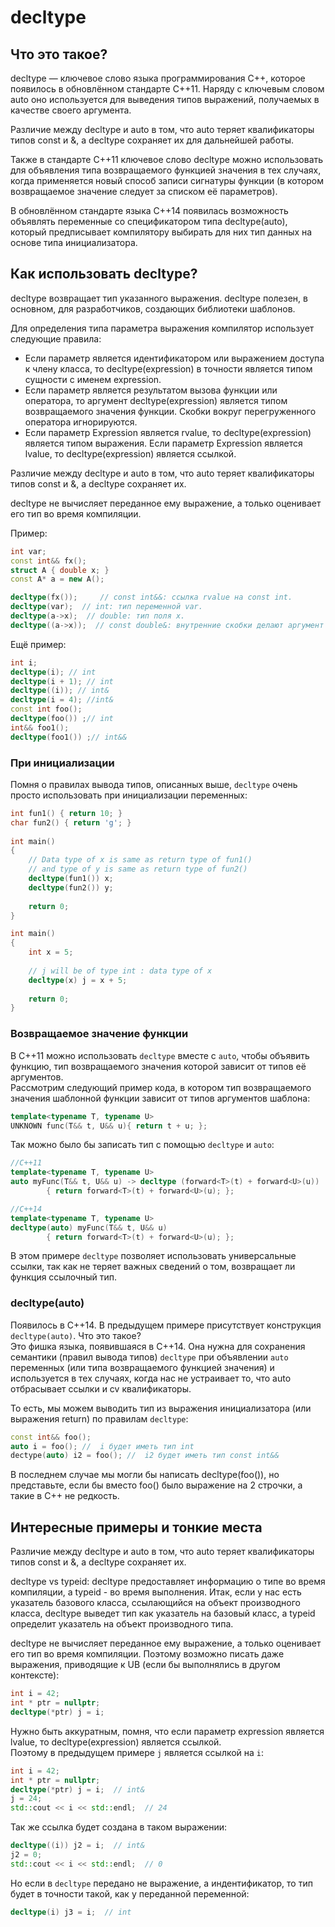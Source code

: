 # decltype
## Что это такое?
decltype — ключевое слово языка программирования C++, которое появилось в обновлённом стандарте C++11. 
Наряду с ключевым словом auto оно используется для выведения типов выражений, получаемых в качестве своего аргумента.  

Различие между decltype и auto в том, что auto теряет квалификаторы типов const и &, а decltype сохраняет их для дальнейшей работы.  

Также в стандарте С++11 ключевое слово decltype можно использовать для объявления типа возвращаемого функцией значения в тех случаях, 
когда применяется новый способ записи сигнатуры функции (в котором возвращаемое значение следует за списком её параметров).  

В обновлённом стандарте языка C++14 появилась возможность объявлять переменные со спецификатором типа decltype(auto), который предписывает компилятору выбирать для них тип данных на основе типа инициализатора.  

## Как использовать decltype?
decltype возвращает тип указанного выражения. 
decltype полезен, в основном, для разработчиков, создающих библиотеки шаблонов.  

Для определения типа параметра выражения компилятор использует следующие правила:  
 * Если параметр является идентификатором или выражением доступа к члену класса, то decltype(expression) в точности является типом сущности с именем expression.  
 * Если параметр является результатом вызова функции или оператора, то аргумент decltype(expression) является типом возвращаемого значения функции. Скобки вокруг перегруженного оператора игнорируются.  
 * Если параметр Expression является rvalue, то decltype(expression) является типом выражения. Если параметр Expression является lvalue, то decltype(expression) является ссылкой.  

Различие между decltype и auto в том, что auto теряет квалификаторы типов const и &, а decltype сохраняет их.  

decltype не вычисляет переданное ему выражение, а только оценивает его тип во время компиляции.  

Пример:  
```C++
int var;
const int&& fx();
struct A { double x; }
const A* a = new A();

decltype(fx()); 	// const int&&: cсылка rvalue на const int.
decltype(var); 	// int: тип переменной var.
decltype(a->x);  // double: тип поля x.
decltype((a->x));  // const double&: внутренние скобки делают аргумент выражением, а не доступом к члену класса. И, поскольку a объявляется как const указатель, тип является ссылкой на const double.
```

Ещё пример:  
```C++
int i;
decltype(i); // int
decltype(i + 1); // int
decltype((i)); // int&
decltype(i = 4); //int&
const int foo();
decltype(foo()) ;// int
int&& foo1();
decltype(foo1()) ;// int&&
```

### При инициализации
Помня о правилах вывода типов, описанных выше, `decltype` очень просто использовать при инициализации переменных:
```C++
int fun1() { return 10; }
char fun2() { return 'g'; }
  
int main()
{
    // Data type of x is same as return type of fun1()
    // and type of y is same as return type of fun2()
    decltype(fun1()) x;
    decltype(fun2()) y;
  
    return 0;
}
```

```C++
int main()
{
    int x = 5;
  
    // j will be of type int : data type of x
    decltype(x) j = x + 5;
  
    return 0;
}
```

### Возвращаемое значение функции
В C++11 можно использовать `decltype` вместе с `auto`, чтобы объявить функцию, тип возвращаемого значения которой зависит от типов её аргументов.  
Рассмотрим следующий пример кода, в котором тип возвращаемого значения шаблонной функции зависит от типов аргументов шаблона:  
```C++
template<typename T, typename U>
UNKNOWN func(T&& t, U&& u){ return t + u; };
```
Так можно было бы записать тип с помощью `decltype` и `auto`:  
```C++
//C++11
template<typename T, typename U>
auto myFunc(T&& t, U&& u) -> decltype (forward<T>(t) + forward<U>(u))
        { return forward<T>(t) + forward<U>(u); };

//C++14
template<typename T, typename U>
decltype(auto) myFunc(T&& t, U&& u)
        { return forward<T>(t) + forward<U>(u); };
```
В  этом примере `decltype` позволяет использовать универсальные ссылки, так как не теряет важных сведений о том, возвращает ли функция ссылочный тип.  

### decltype(auto)
Появилось в C++14.
В предыдущем примере присутствует конструкция `decltype(auto)`. Что это такое?  
Это фишка языка, появившаяся в С++14. Она нужна для сохранения семантики (правил вывода типов) `decltype` при объявлении `auto` переменных (или типа возвращаемого функцией значения) и используется в тех случаях, когда нас не устраивает то, что auto отбрасывает ссылки и cv квалификаторы.  

То есть, мы можем выводить тип из выражения инициализатора (или выражения return) по правилам `decltype`:
```C++
const int&& foo();
auto i = foo(); //  i будет иметь тип int
dectype(auto) i2 = foo(); //  i2 будет иметь тип const int&&
```
В последнем случае мы могли бы написать decltype(foo()), но представьте, если бы вместо foo() было выражение на 2 строчки, а такие в С++ не редкость.  

## Интересные примеры и тонкие места
Различие между decltype и auto в том, что auto теряет квалификаторы типов const и &, а decltype сохраняет их.  

decltype vs typeid: decltype предоставляет информацию о типе во время компиляции, а typeid - во время выполнения. Итак, если у нас есть указатель базового класса, ссылающийся на объект производного класса, decltype выведет тип как указатель на базовый класс, а typeid определит указатель на объект производного типа.  

decltype не вычисляет переданное ему выражение, а только оценивает его тип во время компиляции.  Поэтому возможно писать даже выражения, приводящие к UB (если бы выполнялись в другом контексте):  
```C++
int i = 42;
int * ptr = nullptr;
decltype(*ptr) j = i;
```

Нужно быть аккуратным, помня, что если параметр expression является lvalue, то decltype(expression) является ссылкой.  
Поэтому в предыдущем примере `j` является ссылкой на `i`:  
```C++
int i = 42;
int * ptr = nullptr;
decltype(*ptr) j = i;  // int&
j = 24;
std::cout << i << std::endl;  // 24
```
Так же ссылка будет создана в таком выражении:  
```C++
decltype((i)) j2 = i;  // int&
j2 = 0;
std::cout << i << std::endl;  // 0
```
Но если в `decltype` передано не выражение, а индентификатор, то тип будет в точности такой, как у переданной переменной:
```C++
decltype(i) j3 = i;  // int
```


